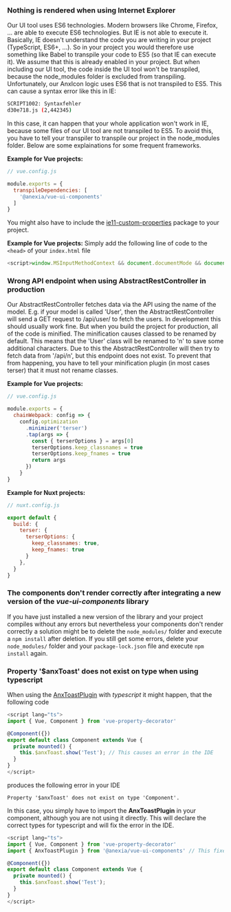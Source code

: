 ### Nothing is rendered when using Internet Explorer

Our UI tool uses ES6 technologies. Modern browsers like Chrome, Firefox, ... are able to execute ES6 technologies. But IE is not able to execute it.
Basically, IE doesn't understand the code you are writing in your project (TypeScript, ES6+, ...). So in your project you would therefore use something like Babel to transpile your code to ES5 (so that IE can execute it). We assume that this is already enabled in your project.
But when including our UI tool, the code inside the UI tool won't be transpiled, because the node_modules folder is excluded from transpiling. Unfortunately, our AnxIcon logic uses ES6 that is not transpiled to ES5. This can cause a syntax error like this in IE:

```bash
SCRIPT1002: Syntaxfehler
d30e718.js (2,442345)
```

In this case, it can happen that your whole application won't work in IE, because some files of our UI tool are not transpiled to ES5. To avoid this, you have to tell your transpiler to transpile our project in the node_modules folder. Below are some explainations for some frequent frameworks.

**Example for Vue projects:**
```javascript
// vue.config.js

module.exports = {
  transpileDependencies: [
    '@anexia/vue-ui-components'
  ]
}
```

You might also have to include the [ie11-custom-properties](https://www.npmjs.com/package/ie11-custom-properties) package to your project.

**Example for Vue projects:**
Simply add the following line of code to the ```<head>``` of your ```index.html``` file

```javascript
<script>window.MSInputMethodContext && document.documentMode && document.write('<script src="https://cdn.jsdelivr.net/gh/nuxodin/ie11CustomProperties@4.1.0/ie11CustomProperties.min.js"><\x2fscript>');</script>
```

### Wrong API endpoint when using AbstractRestController in production

Our AbstractRestController fetches data via the API using the name of the model. E.g. if your model is called 'User', then the AbstractRestController will send a GET request to /api/user/ to fetch the users. In development this should usually work fine. But when you build the project for production, all of the code is minified. The minification causes classed to be renamed by default. This means that the 'User' class will be renamed to 'n' to save some additional characters. Due to this the AbstractRestController will then try to fetch data from '/api/n', but this endpoint does not exist. To prevent that from happening, you have to tell your minification plugin (in most cases terser) that it must not rename classes.  

**Example for Vue projects:**
```javascript
// vue.config.js

module.exports = {
  chainWebpack: config => {
    config.optimization
      .minimizer('terser')
      .tap(args => {
        const { terserOptions } = args[0]
        terserOptions.keep_classnames = true
        terserOptions.keep_fnames = true
        return args
      })
    }
}
```

**Example for Nuxt projects:**

```javascript
// nuxt.config.js

export default {
  build: {
    terser: {
      terserOptions: {
        keep_classnames: true,
        keep_fnames: true
      }
    },
  }
}
```

### The components don't render correctly after integrating a new version of the *vue-ui-components* library

If you have just installed a new version of the library and your project compiles without any errors but nevertheless your components don't render correctly a solution might be to delete the ```node_modules/``` folder and execute a ```npm install``` after deletion. If you still get some errors, delete your ```node_modules/``` folder and your ```package-lock.json``` file and execute ```npm install``` again.

### Property '$anxToast' does not exist on type when using typescript

When using the [AnxToastPlugin](/#/Plugins/AnxToastPlugin) with *typescript* it might happen, that the following code

```javascript
<script lang="ts">
import { Vue, Component } from 'vue-property-decorator'

@Component({})
export default class Component extends Vue {
  private mounted() {
    this.$anxToast.show('Test'); // This causes an error in the IDE
  }
}
</script>
```

produces the following error in your IDE

```text
Property '$anxToast' does not exist on type 'Component'.
```

In this case, you simply have to import the **AnxToastPlugin** in your component, although you are not using it directly. This will declare the correct types for typescript and will fix the error in the IDE.

```javascript
<script lang="ts">
import { Vue, Component } from 'vue-property-decorator'
import { AnxToastPlugin } from '@anexia/vue-ui-components' // This fixes the error in the IDE

@Component({})
export default class Component extends Vue {
  private mounted() {
    this.$anxToast.show('Test');
  }
}
</script>
```
